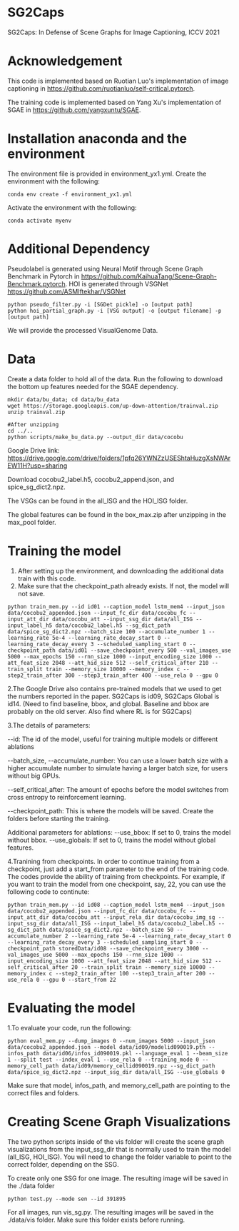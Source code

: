# SG2Caps
SG2Caps: In Defense of Scene Graphs for Image Captioning, ICCV 2021

# Acknowledgement
This code is implemented based on Ruotian Luo's implementation of image captioning in https://github.com/ruotianluo/self-critical.pytorch.

The training code is implemented based on Yang Xu's implementation of SGAE in https://github.com/yangxuntu/SGAE.

# Installation anaconda and the environment
The environment file is provided in environment_yx1.yml. Create the environment with the following:
```
conda env create -f environment_yx1.yml
```
Activate the environment with the following:
```
conda activate myenv
```

# Additional Dependency
Pseudolabel is generated using Neural Motif through Scene Graph Benchmark in Pytorch in https://github.com/KaihuaTang/Scene-Graph-Benchmark.pytorch. 
HOI is generated through VSGNet https://github.com/ASMIftekhar/VSGNet
```
python pseudo_filter.py -i [SGDet pickle] -o [output path]
python hoi_partial_graph.py -i [VSG output] -o [output filename] -p [output path]
```
We will provide the processed VisualGenome Data. 

# Data
Create a data folder to hold all of the data.
Run the following to download the bottom up features needed for the SGAE dependency.
```
mkdir data/bu_data; cd data/bu_data
wget https://storage.googleapis.com/up-down-attention/trainval.zip
unzip trainval.zip

#After unzipping
cd ../..
python scripts/make_bu_data.py --output_dir data/cocobu
```


Google Drive link: https://drive.google.com/drive/folders/1pfq26YWNZzUSEShtaHuzgXsNWArEW11H?usp=sharing

Download cocobu2_label.h5, cocobu2_append.json, and spice_sg_dict2.npz. 

The VSGs can be found in the all_ISG and the HOI_ISG folder.

The global features can be found in the box_max.zip after unzipping in the max_pool folder.

# Training the model
1. After setting up the environment, and downloading the additional data train with this code.
2. Make sure that the checkpoint_path already exists. If not, the model will not save.
```
python train_mem.py --id id01 --caption_model lstm_mem4 --input_json data/cocobu2_appended.json --input_fc_dir data/cocobu_fc --input_att_dir data/cocobu_att --input_ssg_dir data/all_ISG --input_label_h5 data/cocobu2_label.h5 --sg_dict_path data/spice_sg_dict2.npz --batch_size 100 --accumulate_number 1 --learning_rate 5e-4 --learning_rate_decay_start 0 --learning_rate_decay_every 3 --scheduled_sampling_start 0 --checkpoint_path data/id01 --save_checkpoint_every 500 --val_images_use 5000 --max_epochs 150 --rnn_size 1000 --input_encoding_size 1000 --att_feat_size 2048 --att_hid_size 512 --self_critical_after 210 --train_split train --memory_size 10000 --memory_index c --step2_train_after 300 --step3_train_after 400 --use_rela 0 --gpu 0
```

2.The Google Drive also contains pre-trained models that we used to get the numbers reported in the paper. SG2Caps is id09, SG2Caps Global is id14.
(Need to find baseline, bbox, and global. Baseline and bbox are probably on the old server. Also find where RL is for SG2Caps) 

3.The details of parameters:

--id: The id of the model, useful for training multiple models or different ablations

--batch_size, --accumulate_number: You can use a lower batch size with a higher accumulate number to simulate having a larger batch size, for users without big GPUs.  

--self_critical_after: The amount of epochs before the model switches from cross entropy to reinforcement learning.

--checkpoint_path: This is where the models will be saved. Create the folders before starting the training.

Additional parameters for ablations:
--use_bbox: If set to 0, trains the model without bbox.
--use_globals: If set to 0, trains the model without global features.

4.Tranining from checkpoints.
In order to continue training from a checkpoint, just add a start_from parameter to the end of the training code.
The codes provide the ability of training from checkpoints. For example, if you want to train the model from one checkpoint, say, 22, you can use the following code to continute:
```
python train_mem.py --id id08 --caption_model lstm_mem4 --input_json data/cocobu2_appended.json --input_fc_dir data/cocobu_fc --input_att_dir data/cocobu_att --input_rela_dir data/cocobu_img_sg --input_ssg_dir data/all_ISG --input_label_h5 data/cocobu2_label.h5 --sg_dict_path data/spice_sg_dict2.npz --batch_size 50 --accumulate_number 2 --learning_rate 5e-4 --learning_rate_decay_start 0 --learning_rate_decay_every 3 --scheduled_sampling_start 0 --checkpoint_path storedData/id08 --save_checkpoint_every 3000 --val_images_use 5000 --max_epochs 150 --rnn_size 1000 --input_encoding_size 1000 --att_feat_size 2048 --att_hid_size 512 --self_critical_after 20 --train_split train --memory_size 10000 --memory_index c --step2_train_after 100 --step3_train_after 200 --use_rela 0 --gpu 0 --start_from 22
```

# Evaluating the model
1.To evaluate your code, run the following:
```
python eval_mem.py --dump_images 0 --num_images 5000 --input_json data/cocobu2_appended.json --model data/id09/modelid090019.pth --infos_path data/id06/infos_id090019.pkl --language_eval 1 --beam_size 1 --split test --index_eval 1 --use_rela 0 --training_mode 0 --memory_cell_path data/id09/memory_cellid090019.npz --sg_dict_path data/spice_sg_dict2.npz --input_ssg_dir data/all_ISG --use_globals 0
```
Make sure that model, infos_path, and memory_cell_path are pointing to the correct files and folders.

# Creating Scene Graph Visualizations
The two python scripts inside of the vis folder will create the scene graph visualizations from the input_ssg_dir that is normally used to train the model (all_ISG, HOI_ISG). You will need to change the folder variable to point to the correct folder, depending on the SSG.

To create only one SSG for one image. The resulting image will be saved in the ./data folder
```
python test.py --mode sen --id 391895
```

For all images, run vis_sg.py. The resulting images will be saved in the ./data/vis folder. Make sure this folder exists before running.

